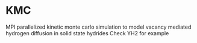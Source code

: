 # KMC
MPI parallelized kinetic monte carlo simulation to model vacancy mediated hydrogen diffusion in solid state hydrides
Check YH2 for example
